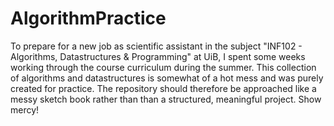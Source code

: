 # AlgorithmPractice

To prepare for a new job as scientific assistant in the subject "INF102 - Algorithms, Datastructures & Programming" at UiB, I spent some weeks working through the course curriculum during the summer.
This collection of algorithms and datastructures is somewhat of a hot mess and was purely created for practice. The repository should therefore be approached like a messy sketch book rather than than a structured, meaningful project. Show mercy!

